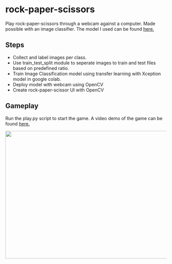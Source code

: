 # rock-paper-scissors
Play rock-paper-scissors through a webcam against a computer. Made possible with an image classifier. The model I used can be found [here.](https://drive.google.com/file/d/1sei12pat2sIh3FhN1PESCNiJ_l-MOr_f/view?usp=sharing)

## Steps

- Collect and label images per class.
- Use train_test_split module to seperate images to train and test files based on predefined ratio. 
- Train Image Classification model using transfer learning with Xception model in google colab.
- Deploy model with webcam using OpenCV
- Create rock-paper-scissor UI with OpenCV

## Gameplay

Run the play.py script to start the game. A video demo of the game can be found [here.](https://drive.google.com/file/d/1REm3BGTBYxXaEfUXW5ilFTou9CF9fcJK/view?usp=sharing)

<img src="https://github.com/AbdulRahmanSilmy/rock-paper-scissors/blob/main/gameplay_image.jpg" width="650" height="400" />
